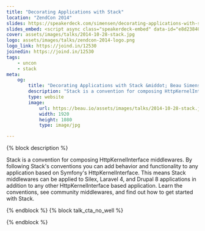 ```yaml
---
title: "Decorating Applications with Stack"
location: "ZendCon 2014"
slides: https://speakerdeck.com/simensen/decorating-applications-with-stack-zendcon-2014
slides_embed: <script async class="speakerdeck-embed" data-id="e8d23840411a013242cb36dddb3f194a" data-ratio="1.77777777777778" src="//speakerdeck.com/assets/embed.js"></script>
cover: assets/images/talks/2014-10-28-stack.jpg
logo: assets/images/talks/zendcon-2014-logo.png
logo_link: https://joind.in/12530
joinedin: https://joind.in/12530
tags:
    - uncon
    - stack
meta:
    og:
        title: "Decorating Applications with Stack &middot; Beau Simensen &middot; Dragonfly Development"
        description: "Stack is a convention for composing HttpKernelInterface middlewares. By following Stack's conventions you can add behavior and functionality to any application based on Symfony's HttpKernelInterface. This means Stack middlewares can be applied to Silex, Laravel 4, and Drupal 8 applications in addition to any other HttpKernelInterface based application. Learn the conventions, see community middlewares, and find out how to get started with Stack."
        type: website
        image:
            url: https://beau.io/assets/images/talks/2014-10-28-stack.jpg
            width: 1920
            height: 1080
            type: image/jpg

---
```

{% block description %}

Stack is a convention for composing HttpKernelInterface middlewares. By following Stack's conventions you can add behavior and functionality to any application based on Symfony's HttpKernelInterface. This means Stack middlewares can be applied to Silex, Laravel 4, and Drupal 8 applications in addition to any other HttpKernelInterface based application. Learn the conventions, see community middlewares, and find out how to get started with Stack.

{% endblock %}
{% block talk_cta_no_well %}
<script src="https://app.convertkit.com/landing_pages/766.js?orient=horz&ref=beau.io-zendcon-stack"></script>
{% endblock  %}
